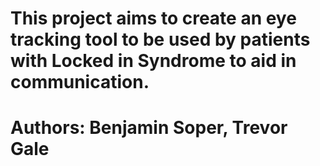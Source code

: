 # This project aims to create an eye tracking tool to be used by patients with Locked in Syndrome to aid in communication.
# Authors: Benjamin Soper, Trevor Gale